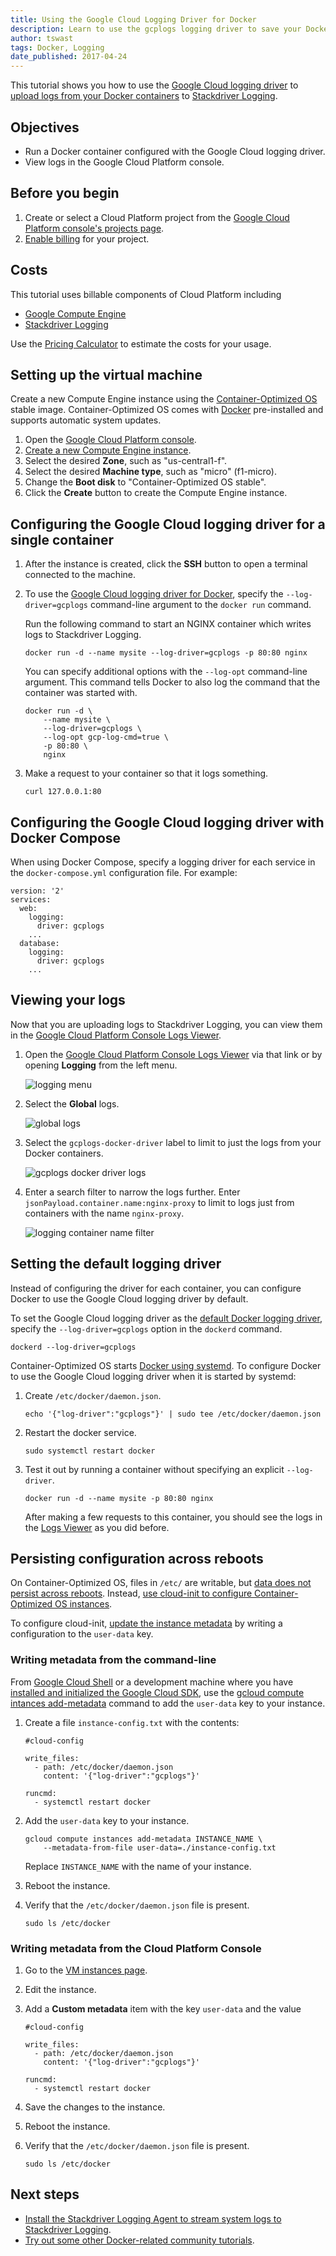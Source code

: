 ```yaml
---
title: Using the Google Cloud Logging Driver for Docker
description: Learn to use the gcplogs logging driver to save your Docker logs to Stackdriver Logging.
author: tswast
tags: Docker, Logging
date_published: 2017-04-24
---
```

This tutorial shows you how to use the [Google Cloud logging
driver](https://docs.docker.com/engine/admin/logging/gcplogs/) to [upload logs
from your Docker
containers](https://docs.docker.com/engine/admin/logging/overview/) to
[Stackdriver Logging](/logging/).

## Objectives

- Run a Docker container configured with the Google Cloud logging driver.
- View logs in the Google Cloud Platform console.

## Before you begin

1.  Create or select a Cloud Platform project from the [Google Cloud Platform
    console's projects page](https://console.cloud.google.com/project).
1.  [Enable
    billing](https://support.google.com/cloud/answer/6293499#enable-billing)
    for your project.

## Costs

This tutorial uses billable components of Cloud Platform including

- [Google Compute Engine](/compute/pricing)
- [Stackdriver Logging](/stackdriver/pricing)

Use the [Pricing Calculator](/products/calculator/) to estimate the costs for
your usage.

## Setting up the virtual machine

Create a new Compute Engine instance using the [Container-Optimized
OS](/container-optimized-os/) stable image. Container-Optimized OS comes
with [Docker](https://www.docker.com/what-docker) pre-installed and supports
automatic system updates.

1.  Open the [Google Cloud Platform console](https://console.cloud.google.com).
1.  [Create a new Compute Engine instance](https://console.cloud.google.com/compute/instancesAdd).
1.  Select the desired **Zone**, such as "us-central1-f".
1.  Select the desired **Machine type**, such as "micro" (f1-micro).
1.  Change the **Boot disk** to "Container-Optimized OS stable".
1.  Click the **Create** button to create the Compute Engine instance.

## Configuring the Google Cloud logging driver for a single container

1.  After the instance is created, click the **SSH** button to open a terminal
    connected to the machine.
1.  To use the [Google Cloud logging driver for
    Docker](https://docs.docker.com/engine/admin/logging/gcplogs/), specify the
    `--log-driver=gcplogs` command-line argument to the `docker run` command.

    Run the following command to start an NGINX container which writes logs to
    Stackdriver Logging.

        docker run -d --name mysite --log-driver=gcplogs -p 80:80 nginx

    You can specify additional options with the `--log-opt` command-line
    argument. This command tells Docker to also log the command that the container
    was started with.

        docker run -d \
            --name mysite \
            --log-driver=gcplogs \
            --log-opt gcp-log-cmd=true \
            -p 80:80 \
            nginx

1.  Make a request to your container so that it logs something.

        curl 127.0.0.1:80

## Configuring the Google Cloud logging driver with Docker Compose

When using Docker Compose, specify a logging driver for each service in the
`docker-compose.yml` configuration file. For example:

    version: '2'
    services:
      web:
        logging:
          driver: gcplogs
        ...
      database:
        logging:
          driver: gcplogs
        ...

## Viewing your logs

Now that you are uploading logs to Stackdriver Logging, you can view them in
the [Google Cloud Platform Console Logs
Viewer](https://console.cloud.google.com/logs/viewer).

1.  Open the [Google Cloud Platform Console Logs
    Viewer](https://console.cloud.google.com/logs/viewer) via that link or by
    opening **Logging** from the left menu.

    ![logging menu](https://storage.googleapis.com/gcp-community/tutorials/docker-gcplogs-driver/logging-menu.png)

2.  Select the **Global** logs.

    ![global logs](https://storage.googleapis.com/gcp-community/tutorials/docker-gcplogs-driver/logging-global.jpg)

3.  Select the `gcplogs-docker-driver` label to limit to just the logs from your
    Docker containers.

    ![gcplogs docker driver logs](https://storage.googleapis.com/gcp-community/tutorials/docker-gcplogs-driver/logging-driver.jpg)

4.  Enter a search filter to narrow the logs further. Enter
    `jsonPayload.container.name:nginx-proxy` to limit to logs just from containers
    with the name `nginx-proxy`.

    ![logging container name filter](https://storage.googleapis.com/gcp-community/tutorials/docker-gcplogs-driver/logging-container-name.jpg)

## Setting the default logging driver

Instead of configuring the driver for each container, you can configure Docker
to use the Google Cloud logging driver by default.

To set the Google Cloud logging driver as the [default Docker logging
driver](https://docs.docker.com/engine/admin/logging/overview/#configure-the-default-logging-driver-for-the-docker-daemon),
specify the `--log-driver=gcplogs` option in the `dockerd` command.

    dockerd --log-driver=gcplogs

Container-Optimized OS starts [Docker using
systemd](https://docs.docker.com/engine/admin/systemd/).  To configure Docker
to use the Google Cloud logging driver when it is started by systemd:

1.  Create `/etc/docker/daemon.json`.

        echo '{"log-driver":"gcplogs"}' | sudo tee /etc/docker/daemon.json

1.  Restart the docker service.

        sudo systemctl restart docker

1.  Test it out by running a container without specifying an explicit
    `--log-driver`.

        docker run -d --name mysite -p 80:80 nginx

    After making a few requests to this container, you should see the logs in
    the [Logs Viewer](https://console.cloud.google.com/logs/viewer) as you did
    before.

## Persisting configuration across reboots

On Container-Optimized OS, files in `/etc/` are writable, but [data does not
persist across
reboots](/container-optimized-os/docs/concepts/security#filesystem).
Instead, [use cloud-init to configure Container-Optimized OS
instances](/container-optimized-os/docs/how-to/create-configure-instance#using_cloud-init).

To configure cloud-init, [update the instance
metadata](/compute/docs/storing-retrieving-metadata#updatinginstancemetadata)
by writing a configuration to the `user-data` key.

### Writing metadata from the command-line

From [Google Cloud Shell](/shell/docs/quickstart) or a development machine
where you have [installed and initialized the Google Cloud SDK](/sdk/docs/),
use the [gcloud compute intances
add-metadata](https://cloud.google.com/sdk/gcloud/reference/compute/instances/add-metadata)
command to add the `user-data` key to your instance.

1.  Create a file `instance-config.txt` with the contents:

        #cloud-config

        write_files:
          - path: /etc/docker/daemon.json
            content: '{"log-driver":"gcplogs"}'

        runcmd:
          - systemctl restart docker

1.  Add the `user-data` key to your instance.

        gcloud compute instances add-metadata INSTANCE_NAME \
            --metadata-from-file user-data=./instance-config.txt

    Replace `INSTANCE_NAME` with the name of your instance.

1.  Reboot the instance.
1.  Verify that the `/etc/docker/daemon.json` file is present.

        sudo ls /etc/docker

### Writing metadata from the Cloud Platform Console

1.  Go to the [VM instances page](https://console.cloud.google.com/compute/instances).
1.  Edit the instance.
1.  Add a **Custom metadata** item with the key `user-data` and the value

        #cloud-config

        write_files:
          - path: /etc/docker/daemon.json
            content: '{"log-driver":"gcplogs"}'

        runcmd:
          - systemctl restart docker

1.  Save the changes to the instance.
1.  Reboot the instance.
1.  Verify that the `/etc/docker/daemon.json` file is present.

        sudo ls /etc/docker

## Next steps

- [Install the Stackdriver Logging Agent to stream system logs to Stackdriver
  Logging](/logging/docs/agent/installation).
- [Try out some other Docker-related community
  tutorials](/community/tutorials/?q=Docker).

